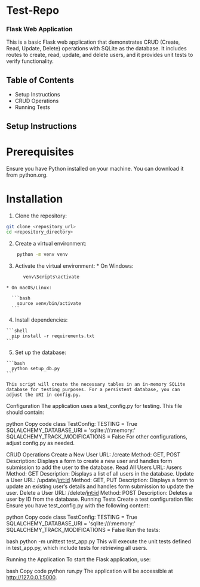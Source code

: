 # Test-Repo

### Flask Web Application
This is a basic Flask web application that demonstrates CRUD (Create, Read, Update, Delete) operations with SQLite as the database. It includes routes to create, read, update, and delete users, and it provides unit tests to verify functionality.

## Table of Contents
  * Setup Instructions
  * CRUD Operations
  * Running Tests


## Setup Instructions
# Prerequisites
Ensure you have Python installed on your machine. You can download it from python.org.

# Installation
  1. Clone the repository:

   ```bash
   git clone <repository_url>
   cd <repository_directory>
   ```
  
  2. Create a virtual environment:

  ```bash
      python -m venv venv
  ```
    
  3. Activate the virtual environment:
    * On Windows:

     ```bash
        venv\Scripts\activate
     ```
      
    * On macOS/Linux:
    
      ```bash
        source venv/bin/activate
      ```
      
  4. Install dependencies:

    ```shell
      pip install -r requirements.txt
    ```
  
  5. Set up the database:

    ```bash
      python setup_db.py
    ```

    This script will create the necessary tables in an in-memory SQLite database for testing purposes. For a persistent database, you can adjust the URI in config.py.

Configuration
The application uses a test_config.py for testing. This file should contain:

python
Copy code
class TestConfig:
    TESTING = True
    SQLALCHEMY_DATABASE_URI = 'sqlite:///:memory:'
    SQLALCHEMY_TRACK_MODIFICATIONS = False
For other configurations, adjust config.py as needed.

CRUD Operations
Create a New User
URL: /create
Method: GET, POST
Description: Displays a form to create a new user and handles form submission to add the user to the database.
Read All Users
URL: /users
Method: GET
Description: Displays a list of all users in the database.
Update a User
URL: /update/<int:id>
Method: GET, PUT
Description: Displays a form to update an existing user’s details and handles form submission to update the user.
Delete a User
URL: /delete/<int:id>
Method: POST
Description: Deletes a user by ID from the database.
Running Tests
Create a test configuration file: Ensure you have test_config.py with the following content:

python
Copy code
class TestConfig:
    TESTING = True
    SQLALCHEMY_DATABASE_URI = 'sqlite:///:memory:'
    SQLALCHEMY_TRACK_MODIFICATIONS = False
Run the tests:

bash
python -m unittest test_app.py
This will execute the unit tests defined in test_app.py, which include tests for retrieving all users.

Running the Application
To start the Flask application, use:

bash
Copy code
python run.py
The application will be accessible at http://127.0.0.1:5000.

